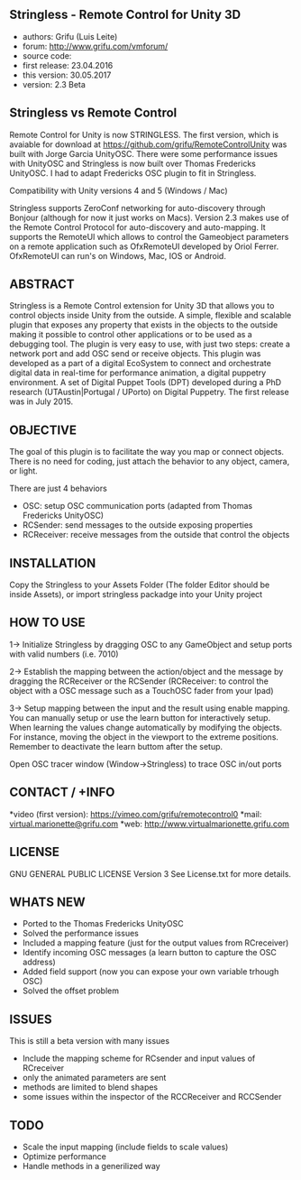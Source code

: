 Stringless - Remote Control for Unity 3D
-----------------------------
* authors: Grifu (Luis Leite)
* forum: http://www.grifu.com/vmforum/
* source code:
* first release: 23.04.2016
* this version: 30.05.2017
* version: 2.3 Beta


Stringless vs Remote Control
------------
Remote Control for Unity is now STRINGLESS.
The first version, which is avaiable for download at https://github.com/grifu/RemoteControlUnity was built with Jorge Garcia UnityOSC.
There were some performance issues with UnityOSC and Stringless is now built over Thomas Fredericks UnityOSC.
I had to adapt Fredericks OSC plugin to fit in Stringless.

Compatibility with Unity versions 4 and 5 (Windows / Mac)

Stringless supports ZeroConf networking for auto-discovery through Bonjour (although for now it just works on Macs).
Version 2.3 makes use of the Remote Control Protocol for auto-discovery and auto-mapping. It supports the RemoteUI which allows to control the Gameobject parameters on a remote application such as OfxRemoteUI developed by Oriol Ferrer. OfxRemoteUI can run's on Windows, Mac, IOS or Android.

ABSTRACT
--------
Stringless is a Remote Control extension for Unity 3D that allows you to control objects inside Unity from the outside. 
A simple, flexible and scalable plugin that exposes any property that exists in the objects to the outside making it possible to control other applications or to be used as a debugging tool.
The plugin is very easy to use, with just two steps: create a network port and add OSC send or receive objects. This plugin was developed as a part of a digital EcoSystem to connect and orchestrate digital data in real-time for performance animation, a digital puppetry environment. A set of Digital Puppet Tools (DPT) developed during a PhD research (UTAustin|Portugal / UPorto) on Digital Puppetry. The first release was in July 2015.


OBJECTIVE
---------
The goal of this plugin is to facilitate the way you map or connect objects. There is no need for coding, just attach the behavior to any object, camera, or light.

There are just 4 behaviors
- OSC: setup OSC communication ports (adapted from Thomas Fredericks UnityOSC)
- RCSender: send messages to the outside exposing properties
- RCReceiver: receive messages from the outside that control the objects


INSTALLATION
------------
Copy the Stringless to your Assets Folder (The folder Editor should be inside Assets),
or import stringless packadge into your Unity project


HOW TO USE
----------
1-> Initialize Stringless by dragging OSC to any GameObject and setup ports with valid numbers (i.e. 7010)

2-> Establish the mapping between the action/object and the message by dragging the RCReceiver or the RCSender (RCReceiver: to control the object with a OSC message such as a TouchOSC fader from your Ipad) 

3-> Setup mapping between the input and the result using enable mapping. You can manually setup or use the learn button for interactively setup. When learning the values change automatically by modifying the objects. For instance, moving the object in the viewport to the extreme positions. Remember to deactivate the learn buttom after the setup. 

Open OSC tracer window (Window->Stringless) to trace OSC in/out ports


CONTACT / +INFO
---------------
*video (first version): https://vimeo.com/grifu/remotecontrol0
*mail: virtual.marionette@grifu.com
*web: http://www.virtualmarionette.grifu.com


LICENSE
-------
GNU GENERAL PUBLIC LICENSE Version 3
See License.txt for more details.


WHATS NEW 
-----
- Ported to the Thomas Fredericks UnityOSC
- Solved the performance issues
- Included a mapping feature (just for the output values from RCreceiver)
- Identify incoming OSC messages (a learn button to capture the OSC address)
- Added field support (now you can expose your own variable trhough OSC)
- Solved the offset problem

ISSUES
------
This is still a beta version with many issues
- Include the mapping scheme for RCsender and input values of RCreceiver
- only the animated parameters are sent
- methods are limited to blend shapes
- some issues within the inspector of the RCCReceiver and RCCSender

TODO
----
- Scale the input mapping (include fields to scale values)
- Optimize performance
- Handle methods in a generilized way
